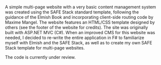 A simple multi-page website with a very basic content management system was created using the SAFE Stack standard template, following the guidance of the Elmish Book and incorporating client-side routing code by Maxime Mangel. The website features an HTML/CSS template designed by others (see the footer of the website for credits). The site was originally built with ASP.NET MVC (C#). When an improved CMS for this website was needed, I decided to re-write the entire application in F# to familiarize myself with Elmish and the SAFE Stack, as well as to create my own SAFE Stack template for multi-page websites.

The code is currently under review.


